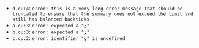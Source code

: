 - `d.cu:4`: `error: this is a very long error message that should be truncated to ensure that the summary does not exceed the limit and still has balanced backticks`
- `a.cu:3`: `error: expected a ";"`
- `b.cu:3`: `error: expected a ";"`
- `c.cu:2`: `error: identifier "y" is undefined`

